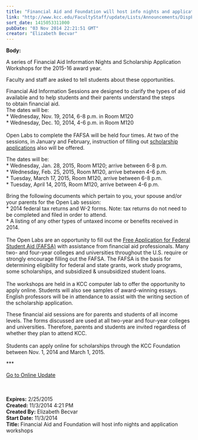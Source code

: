 ```yaml
---
title: "​Financial Aid and Foundation will host info nights and application workshops "
link: "http://www.kcc.edu/FacultyStaff/update/Lists/Announcements/DispForm.aspx?ID=1707"
sort_date: 1415053311000
pubDate: "03 Nov 2014 22:21:51 GMT"
creator: "Elizabeth Becvar"
---
```


<div><b>Body:</b> <div class="ExternalClassD016E9DA1138452E86E3DE5D4C1823C3"><p>A series of Financial Aid Information Nights and Scholarship Application Workshops for the 2015-16 award year.</p>
<p>Faculty and staff are asked to tell students about these opportunities. </p>
<p>Financial Aid Information Sessions are designed to clarify the types of aid available and to help students and their parents understand the steps to obtain financial aid.<br />The dates will be:<br />* Wednesday, Nov. 19, 2014, 6-8 p.m. in Room M120 <br />* Wednesday, Dec. 10, 2014, 4-6 p.m. in Room M120 <br /><br />Open Labs to complete the FAFSA will be held four times. At two of the sessions, in January and February, instruction of filling out <a href="/future/paying/scholarships/Pages/default.aspx">scholarship applications</a> also will be offered.</p>
<p>The dates will be: <br />* Wednesday, Jan. 28, 2015, Room M120; arrive between 6-8 p.m.<br />* Wednesday, Feb. 25, 2015, Room M120, arrive between 4-6 p.m.<br />* Tuesday, March 17, 2015, Room M120, arrive between 6-8 p.m.<br />* Tuesday, April 14, 2015, Room M120, arrive between 4-6 p.m.</p>
<p>Bring the following documents which pertain to you, your spouse and/or your parents for the Open Lab session: <br />* 2014 federal tax returns and W-2 forms. Note: tax returns do not need to be completed and filed in order to attend.<br />* A listing of any other types of untaxed income or benefits received in 2014.<br /><br />The Open Labs are an opportunity to fill out the <a href="http://fafsa.gov/">Free Application for Federal Student Aid (FAFSA)</a> with assistance from financial aid professionals. Many two- and four-year colleges and universities throughout the U.S. require or strongly encourage filling out the FAFSA. The FAFSA is the basis for determining eligibility for federal and state grants, work study programs, some scholarships, and subsidized &amp; unsubsidized student loans.<br /><br />The workshops are held in a KCC computer lab to offer the opportunity to apply online. Students will also see samples of award-winning essays. English professors will be in attendance to assist with the writing section of the scholarship application.</p>
<p>These financial aid sessions are for parents and students of all income levels. The forms discussed are used at all two-year and four-year colleges and universities. Therefore, parents and students are invited regardless of whether they plan to attend KCC.<br /><br />Students can apply online for scholarships through the KCC Foundation between Nov. 1, 2014 and March 1, 2015.</p>
<p>***</p>
<p><a href="/FacultyStaff/update/Pages/dailyupdate.aspx">Go to Online Update</a><br /><br /><br /></p></div></div>
<div><b>Expires:</b> 2/25/2015</div>
<div><b>Created:</b> 11/3/2014 4:21 PM</div>
<div><b>Created By:</b> Elizabeth Becvar</div>
<div><b>Start Date:</b> 11/3/2014</div>
<div><b>Title:</b> ​Financial Aid and Foundation will host info nights and application workshops </div>
